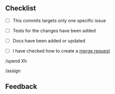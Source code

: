 ## Checklist

<!---
Please, make sure you have changed the topic and also
described briefly what have you done. Thanks!

This merge request will be closed if formated badly.
Make sure you have double checked how to create a merge request:
https://wemake.services/meta/rsdp/creating-merge-requests
-->


- [ ] This commits targets only one specific issue
- [ ] Tests for the changes have been added
- [ ] Docs have been added or updated
- [ ] I have checked how to create a [merge request](https://wemake.services/meta/rsdp/creating-merge-requests)


<!---
## Issues

Which issue this PR closes? It can close only one issue.
Which issues this PR references?
Please, specify all issues.
Format is: Closes #X or Refs #Y
Docs: https://docs.gitlab.com/ee/user/project/issues/closing_issues.html#via-merge-request
-->


<!---
## Time spent

You can skip this section if kira-bot is available for the project.
This information is only required for statistics and analysis.
But we need to know exactly how much time you have spent,
please try to be as accurate as possible.
Format is: /spend 1h
Docs: https://docs.gitlab.com/ee/workflow/time_tracking.html
-->

/spend Xh


<!---
## Assignee

You need to assign your architect to review your merge request.
Format: /assign @username
Docs: https://docs.gitlab.com/ee/user/project/quick_actions.html
-->

/assign


## Feedback

<!---
Optional.

Did you encounter any other problems you want to share with us?
Feel free to remove this section if you don't have any feedback.

You can also leave here an indication of your happiness level.
We track several emoji:

- :smile:
- :neutral_face:
- :angry:
- :pensive:

Use `/award :emoji_name:` to tell us about your mood and project satisfaction.
Read more here: https://wemake.services/meta/rsdp/work-life-balance/

In case you are unhappy with something we will try hard to fix it.
Since we believe in Happiness-Driven-Development.
-->


<!--- Thank you for you contribution! -->
